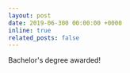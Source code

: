 ```yaml
---
layout: post
date: 2019-06-300 00:00:00 +0000 
inline: true
related_posts: false
---
```

Bachelor's degree awarded! 



